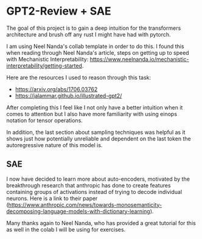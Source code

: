 # GPT2-Review + SAE


The goal of this project is to gain a deep intuition for the transformers architecture and brush off any rust I might have had with pytorch.

I am using Neel Nanda's collab template in order to do this. I found this when reading through Neel Nanda's article, steps on getting up to speed with Mechanistic Interpretability: https://www.neelnanda.io/mechanistic-interpretability/getting-started.

Here are the resources I used to reason through this task:
* https://arxiv.org/abs/1706.03762
* https://jalammar.github.io/illustrated-gpt2/


After completing this I feel like I not only have a better intuition when it comes to attention but I also have more familiarity with using einops notation for tensor operations. 

In addition, the last section about sampling techniques was helpful as it shows just how potentially unreliable and dependent on the last token the autoregressive nature of this model is.

## SAE

I now have decided to learn more about auto-encoders, motivated by the breakthrough research that anthropic has done to create features containing groups of activations instead of trying to decode individual neurons. Here is a link to their paper (https://www.anthropic.com/news/towards-monosemanticity-decomposing-language-models-with-dictionary-learning).

Many thanks again to Neel Nanda, who has provided a great tutorial for this as well in the colab I will be using for exercises.
